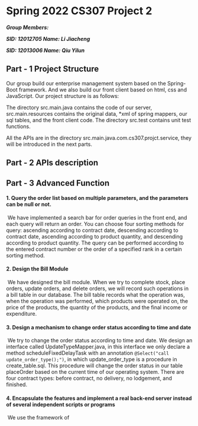 # **Spring 2022 CS307 Project 2**

***Group Members:***

***SID: 12012705 Name: Li Jiacheng***

***SID: 12013006 Name: Qiu Yilun***

## Part - 1 Project Structure

Our group build our enterprise management system based on the Spring-Boot framework. And we also build our front client based on html, css and JavaScript. Our project structure is as follows:



The directory src.main.java contains the code of our server, src.main.resources contains the original data,  *xml of spring mappers, our sql tables, and the front client code. The directory src.test contains unit test functions.

All the APIs are in the directory src.main.java.com.cs307.projct.service, they will be introduced in the next parts.

## Part - 2 APIs description





## Part - 3 Advanced Function

#### **1. Query the order list based on multiple parameters, and the parameters can be null or not.**

​		We have implemented a search bar for order queries in the front end, and each query will return an order. You can choose four sorting methods for query: ascending according to contract date, descending according to contract date, ascending according to product quantity, and descending according to product quantity. The query can be performed according to the entered contract number or the order of a specified rank in a certain sorting method.

#### **2. Design the Bill Module**

​		We have designed the bill module. When we try to complete stock, place orders, update orders, and delete orders, we will record such operations in a bill table in our database. The bill table records what the operation was, when the operation was performed, which products were operated on, the price of the products, the quantity of the products, and the final income or expenditure.

#### **3. Design a mechanism to change order status according to time and date**

​		We try to change the order status according to time and date. We design an interface called UpdateTypeMapper.java, in this interface we only declare a method scheduleFixedDelayTask with an annotation `@Select("call update_order_type();")`,  in which update_order_type is a procedure in create_table.sql. This procedure will change the order status in our table placeOrder based on the current time of our operating system. There are four contract types: before contract, no delivery, no lodgement, and finished.

#### **4. Encapsulate the features and implement a real back-end server instead of several independent scripts or programs**

​		We use the framework of 
